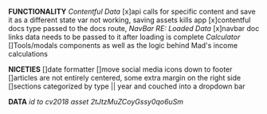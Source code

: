 **FUNCTIONALITY**
  *Contentful Data*
    [x]api calls for specific content and save it as a different state var not working, saving assets kills app
    [x]contentful docs type passed to the docs route,
  *NavBar RE: Loaded Data*
    [x]navbar doc links data needs to be passed to it after loading is complete
  *Calculator*
    []Tools/modals components as well as the logic behind Mad's income calculations

**NICETIES**
  []date formatter
  []move social media icons down to footer
  []articles are not entirely centered, some extra margin on the right side
  []sections categorized by type || year and couched into a dropdown bar


  **DATA**
    *id to cv2018 asset 2tJtzMuZCoyGssy0qo6uSm*
